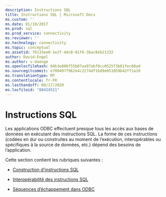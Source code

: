 ```yaml
---
description: Instructions SQL
title: Instructions SQL | Microsoft Docs
ms.custom: ''
ms.date: 01/19/2017
ms.prod: sql
ms.prod_service: connectivity
ms.reviewer: ''
ms.technology: connectivity
ms.topic: conceptual
ms.assetid: 78133ee0-1e2f-4dc8-81f6-3bac8eb21332
author: David-Engel
ms.author: v-daenge
ms.openlocfilehash: 84b3e806f55b07aa97abf0cc0525f3b01fec60ad
ms.sourcegitcommit: e700497f962e4c2274df16d9e651059b42ff1a10
ms.translationtype: MT
ms.contentlocale: fr-FR
ms.lasthandoff: 08/17/2020
ms.locfileid: "88424521"
---
```

# <a name="sql-statements"></a>Instructions SQL
Les applications ODBC effectuent presque tous les accès aux bases de données en exécutant des instructions SQL. La forme de ces instructions (codées en dur ou construites au moment de l’exécution, interopérables ou spécifiques à la source de données, etc.) dépend des besoins de l’application.  
  
 Cette section contient les rubriques suivantes :  
  
-   [Construction d’instructions SQL](../../../odbc/reference/develop-app/constructing-sql-statements.md)  
  
-   [Interopérabilité des instructions SQL](../../../odbc/reference/develop-app/interoperability-of-sql-statements.md)  
  
-   [Séquences d’échappement dans ODBC](../../../odbc/reference/develop-app/escape-sequences-in-odbc.md)
